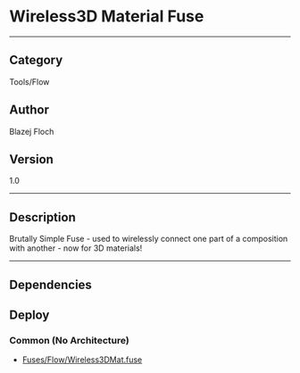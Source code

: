 # Wireless3D Material Fuse
___

## Category
Tools/Flow

## Author
Blazej Floch

## Version
1.0

___

## Description
Brutally Simple Fuse - used to wirelessly connect one part of a composition with another - now for 3D materials!

___

## Dependencies

## Deploy

### Common (No Architecture)

<ul>
<li><a href="https://gitlab.com/WeSuckLess/Reactor/-/blob/master/Atoms/com.wesuckless.Wireless3DMat/Fuses/Flow/Wireless3DMat.fuse?ref_type=heads">Fuses/Flow/Wireless3DMat.fuse</a></li>
</ul>
